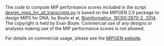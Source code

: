 The code to compute MIP performance scores included in the script [design_mips_for_all_transcripts.py](src/python/design_mips_for_all_transcripts.py) 
is based on the MIPGEN 2.0 package to design MIPS for DNA, by Boyle et al, [Bioinformatics, 18(30):2670-2, 2014](http://www.ncbi.nlm.nih.gov/pubmed/24867941). 
The copyright is held by Evan Boyle. 
Commercial use of any designs or analyses making use of the MIP performance scores is not allowed.

For details on commercial usage, please see the [MIPGEN website](http://shendurelab.github.io/MIPGEN/).

